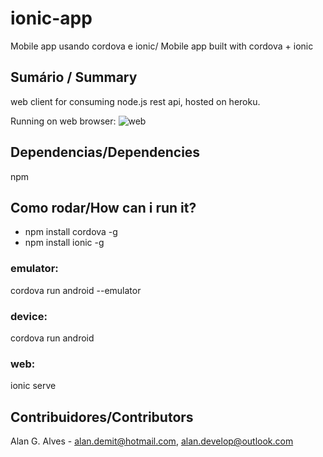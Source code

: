 # ionic-app
Mobile app usando cordova e ionic/ Mobile app built with cordova + ionic
## Sumário / Summary 
web client for consuming node.js rest api, hosted on heroku.

Running on web browser:
![web](http://i.imgur.com/lnSep7O.png)


## Dependencias/Dependencies
npm
## Como rodar/How can i run it?
- npm install cordova -g
- npm install ionic -g
 
### emulator:
cordova run android --emulator
### device:
cordova run android 
### web:
ionic serve

## Contribuidores/Contributors
Alan G. Alves - alan.demit@hotmail.com, alan.develop@outlook.com

 
